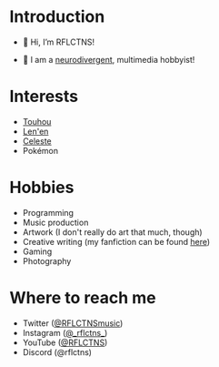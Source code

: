# Introduction

- 👋 Hi, I’m RFLCTNS!

- 👀 I am a [neurodivergent](https://en.wikipedia.org/wiki/Neurodiversity), multimedia hobbyist!

# Interests
- [Touhou](https://en.touhouwiki.net/wiki/Touhou_Project)
- [Len'en](http://lenen.shoutwiki.com/wiki/Len'en_Project)
- [Celeste](http://celestegame.com)
- Pokémon

# Hobbies
- Programming
- Music production
- Artwork (I don't really do art that much, though)
- Creative writing (my fanfiction can be found [here](https://archiveofourown.org/users/rflctns_writes))
- Gaming
- Photography

# Where to reach me
- Twitter ([@RFLCTNSmusic](https://www.twitter.com/RFLCTNSMusic))
- Instagram ([@\_rflctns_](https://www.instagram.com/_rflctns_/))
- YouTube ([@RFLCTNS](https://www.youtube.com/@RFLCTNS))
- Discord (@rflctns)
